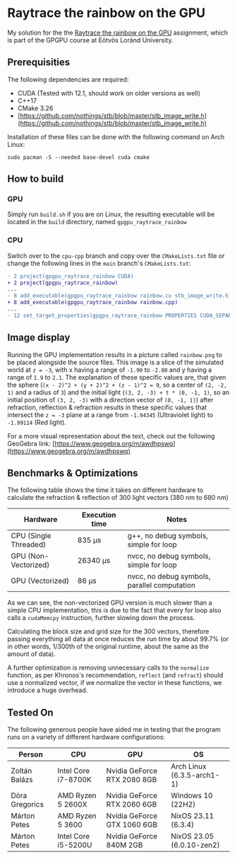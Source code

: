 # Raytrace the rainbow on the GPU

My solution for the the [Raytrace the rainbow on the GPU](https://docs.google.com/document/d/15x38bYtuHRw_0vjiJDCSkuslPVO1VjPjjNfWkqnX-rE/edit#heading=h.xo7isdmcpzd8) assignment, which is part of the GPGPU course at Eötvös Loránd University.

## Prerequisities

The following dependencies are required:

- CUDA (Tested with 12.1, should work on older versions as well)
- C++17
- CMake 3.26
- [https://github.com/nothings/stb/blob/master/stb_image_write.h](https://github.com/nothings/stb/blob/master/stb_image_write.h)

Installation of these files can be done with the following command on Arch Linux:

```
sudo pacman -S --needed base-devel cuda cmake
```

## How to build

### GPU
Simply run `build.sh` if you are on Linux, the resulting executable will be located in the `build` directory, named `gpgpu_raytrace_rainbow`

### CPU
Switch over to the `cpu-cpp` branch and copy over the `CMakeLists.txt` file or change the following lines in the `main` branch's `CMakeLists.txt`:
```diff
- 2 project(gpgpu_raytrace_rainbow CUDA)
+ 2 project(gpgpu_raytrace_rainbow)
...
- 8 add_executable(gpgpu_raytrace_rainbow rainbow.cu stb_image_write.h)
+ 8 add_executable(gpgpu_raytrace_rainbow rainbow.cpp)
...
- 12 set_target_properties(gpgpu_raytrace_rainbow PROPERTIES CUDA_SEPARABLE_COMPILATION ON)
```

## Image display

Running the GPU implementation results in a picture called `rainbow.png` to be placed alongside the source files.
This image is a slice of the simulated world at `z = -3`, with x having a range of `-1.90` to `-2.00` and y having a range of `1.9` to `2.1`.
The explanation of these specific values are, that given the sphere (`(x - 2)^2 + (y + 2)^2 + (z - 1)^2 = 9`, so a center of `(2, -2, 1)` and a radius of `3`) and the initial light (`(3, 2, -3) + t * (0, -1, 1)`, so an initial position of `(3, 2, -3)` with a direction vector of `(0, -1, 1)`) after refraction, reflection & refraction results in these specific values that intersect the `z = -3` plane at a range from `-1.94345` (Ultraviolet light) to `-1.99114` (Red light).

For a more visual representation about the text, check out the following GeoGebra link: [https://www.geogebra.org/m/awdhpswq](https://www.geogebra.org/m/awdhpswq)

## Benchmarks & Optimizations

The following table shows the time it takes on different hardware to calculate the refraction & reflection of 300 light vectors (380 nm to 680 nm)

| Hardware              	| Execution time 	| Notes                                        	|
|-----------------------	|----------------	|----------------------------------------------	|
| CPU (Single Threaded) 	| 835 μs         	| g++, no debug symbols, simple for loop       	|
| GPU (Non-Vectorized)  	| 26340 μs       	| nvcc, no debug symbols, simple for loop      	|
| GPU (Vectorized)      	| 86 μs          	| nvcc, no debug symbols, parallel computation 	|

As we can see, the non-vectorized GPU version is much slower than a simple CPU implementation, this is due to the fact that every for loop also calls a `cudaMemcpy` instruction, further slowing down the process.

Calculating the block size and grid size for the 300 vectors, therefore passing everything all data at once reduces the run time by about 99.7% (or in other words, 1/300th of the original runtime, about the same as the amount of data).

A further optimization is removing unnecessary calls to the `normalize` function, as per Khronos's recommendation, `reflect` (and `refract`) should use a normalized vector, if we normalize the vector in these functions, we introduce a huge overhead.

## Tested On

The following generous people have aided me in testing that the program runs on a variety of different hardware configurations: 

| Person         	| CPU               	| GPU                 	            | OS                         	|
|----------------	|-------------------	|---------------------  	        |----------------------------	|
| Zoltán Balázs  	| Intel Core i7-8700K   | Nvidia GeForce RTX 2080 8GB 	    | Arch Linux (6.3.5-arch1-1) 	|
| Dóra Gregorics 	| AMD Ryzen 5 2600X 	| Nvidia GeForce RTX 2060 6GB 	    | Windows 10 (22H2)          	|
| Márton Petes   	| AMD Ryzen 5 3600  	| Nvidia GeForce GTX 1060 6GB 	    | NixOS 23.11 (6.3.4)        	|
| Márton Petes   	| Intel Core i5-5200U   | Nvidia GeForce 840M 2GB 	        | NixOS 23.05 (6.0.10-zen2)  	|